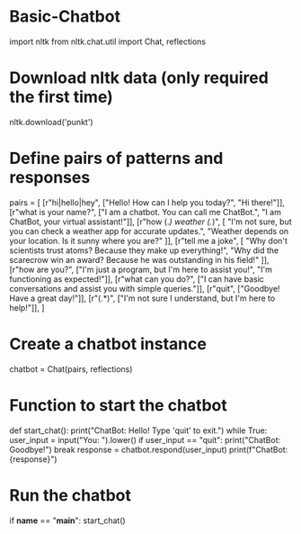 # Basic-Chatbot
import nltk
from nltk.chat.util import Chat, reflections

# Download nltk data (only required the first time)
nltk.download('punkt')

# Define pairs of patterns and responses
pairs = [
    [r"hi|hello|hey", ["Hello! How can I help you today?", "Hi there!"]],
    [r"what is your name?", ["I am a chatbot. You can call me ChatBot.", "I am ChatBot, your virtual assistant!"]],
    [r"how (.*) weather (.*)", [
        "I'm not sure, but you can check a weather app for accurate updates.",
        "Weather depends on your location. Is it sunny where you are?"
    ]],
    [r"tell me a joke", [
        "Why don't scientists trust atoms? Because they make up everything!",
        "Why did the scarecrow win an award? Because he was outstanding in his field!"
    ]],
    [r"how are you?", ["I'm just a program, but I'm here to assist you!", "I'm functioning as expected!"]],
    [r"what can you do?", ["I can have basic conversations and assist you with simple queries."]],
    [r"quit", ["Goodbye! Have a great day!"]],
    [r"(.*)", ["I'm not sure I understand, but I'm here to help!"]],
]

# Create a chatbot instance
chatbot = Chat(pairs, reflections)

# Function to start the chatbot
def start_chat():
    print("ChatBot: Hello! Type 'quit' to exit.")
    while True:
        user_input = input("You: ").lower()
        if user_input == "quit":
            print("ChatBot: Goodbye!")
            break
        response = chatbot.respond(user_input)
        print(f"ChatBot: {response}")

# Run the chatbot
if __name__ == "__main__":
    start_chat()
